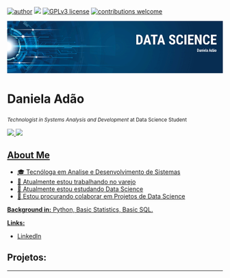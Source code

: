   [![author](https://img.shields.io/badge/author-danielaadao-red.svg)](https://www.linkedin.com/in/daniela-adão-a521921) [![](https://img.shields.io/badge/python-3.7+-blue.svg)](https://www.python.org/downloads/release/python-365/) [![GPLv3 license](https://img.shields.io/badge/License-GPLv3-blue.svg)](http://perso.crans.org/besson/LICENSE.html) [![contributions welcome](https://img.shields.io/badge/contributions-welcome-brightgreen.svg?style=flat)](https://github.com/carlosfab/data_science/issues)     

<p align="center">
  <img src="banner.png" >
</p>

# Daniela Adão
<sub>*Technologist in Systems Analysis and Development* at Data Science Student</sub>
<div>
<a href="https://github.com/danicadao">
<img height="150em" src="https://github-readme-stats.vercel.app/api/top-langs/?username=danicadao&layout=compact&langs_count=7&theme=algolia"/>
<img height="150em" src="https://github-readme-stats.vercel.app/api?username=danicadao&show_icons=true&theme=algolia&include_all_commits=true&count_private=true"/>
</div>

## About Me
- 🎓 Tecnóloga em Analise e Desenvolvimento de Sistemas
- 🔭 Atualmente estou trabalhando no varejo
- 🌱 Atualmente estou estudando Data Science 
- 👯 Estou procurando colaborar em Projetos de Data Science

**Background in:** Python, Basic Statistics, Basic SQL.

**Links:**
* [LinkedIn](https://www.linkedin.com/in/daniela-adão-a521921)



## Projetos:


---
